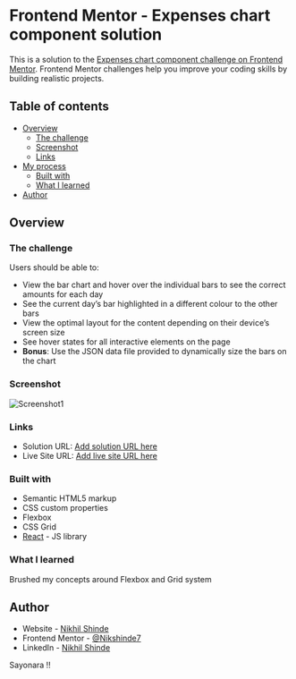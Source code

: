 # Frontend Mentor - Expenses chart component solution

This is a solution to the [Expenses chart component challenge on Frontend Mentor](https://www.frontendmentor.io/challenges/expenses-chart-component-e7yJBUdjwt). Frontend Mentor challenges help you improve your coding skills by building realistic projects. 

## Table of contents

- [Overview](#overview)
  - [The challenge](#the-challenge)
  - [Screenshot](#screenshot)
  - [Links](#links)
- [My process](#my-process)
  - [Built with](#built-with)
  - [What I learned](#what-i-learned)
- [Author](#author)

## Overview

### The challenge

Users should be able to:

- View the bar chart and hover over the individual bars to see the correct amounts for each day
- See the current day’s bar highlighted in a different colour to the other bars
- View the optimal layout for the content depending on their device’s screen size
- See hover states for all interactive elements on the page
- **Bonus**: Use the JSON data file provided to dynamically size the bars on the chart

### Screenshot

![Screenshot1](https://screenshotting.s3.ap-south-1.amazonaws.com/Screenshotting2022-08-14_6f14cc9b-ff4f-42cc-bf5a-59831b4bda27.png)

### Links

- Solution URL: [Add solution URL here](https://your-solution-url.com)
- Live Site URL: [Add live site URL here](https://your-live-site-url.com)

### Built with

- Semantic HTML5 markup
- CSS custom properties
- Flexbox
- CSS Grid
- [React](https://reactjs.org/) - JS library


### What I learned
Brushed my concepts around Flexbox and Grid system

## Author

- Website - [Nikhil Shinde](https://nikshindeportfolio.netlify.app/)
- Frontend Mentor - [@Nikshinde7](https://www.frontendmentor.io/profile/Nikshinde7)
- LinkedIn - [Nikhil Shinde](https://www.linkedin.com/in/nikhil-shinde-a505a8184/)


Sayonara !!